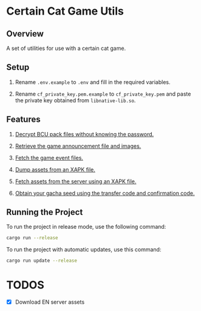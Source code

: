 # Certain Cat Game Utils

## Overview

A set of utilities for use with a certain cat game.

## Setup

1. Rename `.env.example` to `.env` and fill in the required variables.

2. Rename `cf_private_key.pem.example` to `cf_private_key.pem` and paste the private key obtained from `libnative-lib.so`.

## Features

1. [Decrypt BCU pack files without knowing the password.](src/bcuzip)

2. [Retrieve the game announcement file and images.](src/placement)

3. [Fetch the game event files.](src/event)

4. [Dump assets from an XAPK file.](src/local)

5. [Fetch assets from the server using an XAPK file.](src/server)

6. [Obtain your gacha seed using the transfer code and confirmation code.](src/seed)

## Running the Project

To run the project in release mode, use the following command:

```bash
cargo run --release
```

To run the project with automatic updates, use this command:

```bash
cargo run update --release
```

# TODOS
- [x] Download EN server assets